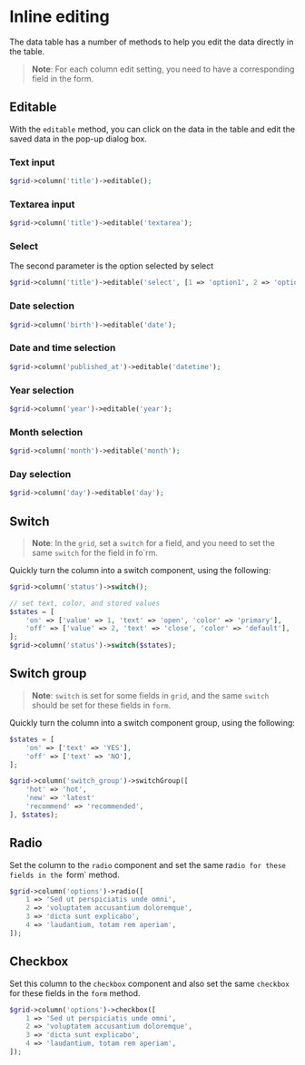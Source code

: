 # Inline editing

The data table has a number of methods to help you edit the data directly in the table.

> **Note**: For each column edit setting, you need to have a corresponding field in the form.

## Editable

With the `editable` method, you can click on the data in the table and edit the saved data in the pop-up dialog box.

### Text input

```php
$grid->column('title')->editable();
```

### Textarea input

```php
$grid->column('title')->editable('textarea');
```

### Select

The second parameter is the option selected by select

```php
$grid->column('title')->editable('select', [1 => 'option1', 2 => 'option2', 3 => 'option3']);
```

### Date selection

```php
$grid->column('birth')->editable('date');
```

### Date and time selection

```php
$grid->column('published_at')->editable('datetime');
```

### Year selection

```php
$grid->column('year')->editable('year');
```

### Month selection

```php
$grid->column('month')->editable('month');
```

### Day selection

```php
$grid->column('day')->editable('day');
```

## Switch

> **Note**: In the `grid`, set a `switch` for a field, and you need to set the same `switch` for the field in fo`rm.

Quickly turn the column into a switch component, using the following:

```php
$grid->column('status')->switch();

// set text, color, and stored values
$states = [
    'on' => ['value' => 1, 'text' => 'open', 'color' => 'primary'],
    'off' => ['value' => 2, 'text' => 'close', 'color' => 'default'],
];
$grid->column('status')->switch($states);
```

## Switch group

> **Note**: `switch` is set for some fields in `grid`, and the same `switch` should be set for these fields in `form`.

Quickly turn the column into a switch component group, using the following:

```php
$states = [
    'on' => ['text' => 'YES'],
    'off' => ['text' => 'NO'],
];

$grid->column('switch_group')->switchGroup([
    'hot' => 'hot',
    'new' => 'latest'
    'recommend' => 'recommended',
], $states);
```

## Radio

Set the column to the `radio` component and set the same ra`dio for these fields in the `form` method.

```php
$grid->column('options')->radio([
    1 => 'Sed ut perspiciatis unde omni',
    2 => 'voluptatem accusantium doloremque',
    3 => 'dicta sunt explicabo',
    4 => 'laudantium, totam rem aperiam',
]);
```

## Checkbox

Set this column to the `checkbox` component and also set the same `checkbox` for these fields in the `form` method.

```php
$grid->column('options')->checkbox([
    1 => 'Sed ut perspiciatis unde omni',
    2 => 'voluptatem accusantium doloremque',
    3 => 'dicta sunt explicabo',
    4 => 'laudantium, totam rem aperiam',
]);
```

